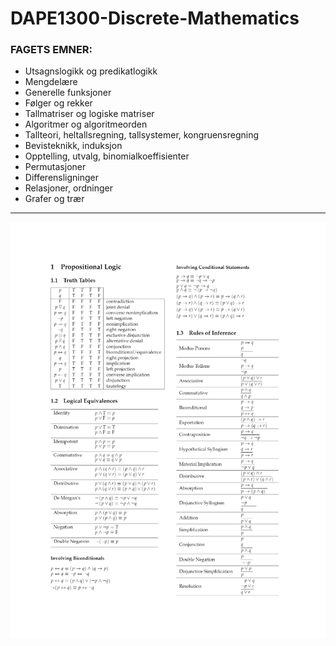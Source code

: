 # DAPE1300-Discrete-Mathematics
### FAGETS EMNER:

* Utsagnslogikk og predikatlogikk
* Mengdelære
* Generelle funksjoner
* Følger og rekker
* Tallmatriser og logiske matriser
* Algoritmer og algoritmeorden
* Tallteori, heltallsregning, tallsystemer, kongruensregning
* Bevisteknikk, induksjon
* Opptelling, utvalg, binomialkoeffisienter
* Permutasjoner
* Differensligninger
* Relasjoner, ordninger
* Grafer og trær
---
![Discrete Mathematics](diskmatte-embded.png)
